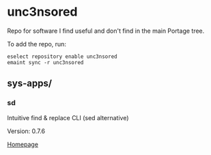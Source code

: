 # unc3nsored
Repo for software I find useful and don't find in the main Portage tree.

To add the repo, run:
```
eselect repository enable unc3nsored
emaint sync -r unc3nsored
```

## sys-apps/
### sd
Intuitive find & replace CLI (sed alternative)

Version: 0.7.6

[Homepage][sd]


<!-- link refs -->
[sd]: https://github.com/chmln/sd
